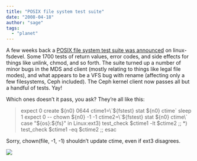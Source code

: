 ```yaml
---
title: "POSIX file system test suite"
date: "2008-04-18"
author: "sage"
tags: 
  - "planet"
---
```


A few weeks back a [POSIX file system test suite was announced](http://marc.info/?l=linux-fsdevel&m=120717468905606&w=2) on linux-fsdevel. Some 1700 tests of return values, error codes, and side effects for things like unlink, chmod, and so forth. The suite turned up a number of minor bugs in the MDS and client (mostly relating to things like legal file modes), and what appears to be a VFS bug with rename (affecting only a few filesystems, Ceph included). The Ceph kernel client now passes all but a handful of tests. Yay!

Which ones doesn’t it pass, you ask? They’re all like this:

> expect 0 create ${n0} 0644
> ctime1=\`${fstest} stat ${n0} ctime\`
> sleep 1
> expect 0 -- chown ${n0} -1 -1
> ctime2=\`${fstest} stat ${n0} ctime\`
> case "${os}:${fs}" in
> Linux:ext3)
>         test\_check $ctime1 -lt $ctime2
>         ;;
> \*)
>         test\_check $ctime1 -eq $ctime2
>         ;;
> esac

Sorry, chown(file, -1, -1) shouldn’t update ctime, even if ext3 disagrees.

![](http://track.hubspot.com/__ptq.gif?a=268973&k=14&bu=http://ceph.com&r=http://ceph.com/dev-notes/posix-file-system-test-suite/&bvt=rss&p=wordpress)
